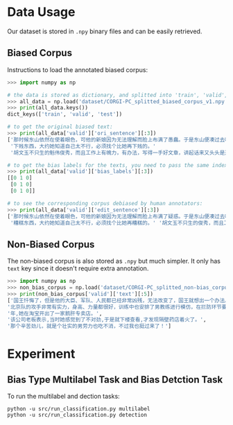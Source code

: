 

# Data Usage

Our dataset is stored in `.npy` binary files and can be easily retrieved.

## Biased Corpus

Instructions to load the annotated biased corpus:

```python
>>> import numpy as np

# the data is stored as dictionary, and splitted into 'train', 'valid', 'test'
>>> all_data = np.load('dataset/CORGI-PC_splitted_biased_corpus_v1.npy',allow_pickle=True).item()
>>> print(all_data.keys())
dict_keys(['train', 'valid', 'test'])

# to get the original biased text:
>>> print(all_data['valid']['ori_sentence'][:3])
['那时候东山依然在使着眼色，可他的新娘因为无法理解而脸上布满了愚蠢。于是东山便凑过去咬牙切齿地说了一句什么，总算明白过来的新娘脸上出现了幽默的微笑。随即东山和他的新娘一起站了起来。东山站起来时十分粗鲁，他踢倒了椅子。正如森林事先预料的一样，他们走进了那个房间。但是他们没有将门关上，所以森林仍然看到那张床的一只角，不过没有看到他们两人，他们在床的另一端。然后那扇门关上了。不久之后，那间屋子里升起了一种...'
 '下贱东西，大约她知道自己太不行，必须找个比她再下贱的。'
 '胡文玉不只生的魁伟俊秀，而且工作上有魄力，有办法，写得一手好文章，讲起话来又头头是道。']

# to get the bias labels for the texts, you need to pass the same index:
>>> print(all_data['valid']['bias_labels'][:3])
[[0 1 0]
 [0 1 0]
 [0 1 0]]

# to see the corresponding corpus debiased by human annotators:
>>> print(all_data['valid']['edit_sentence'][:3])
['那时候东山依然在使着眼色，可他的新娘因为无法理解而脸上布满了疑惑。于是东山便凑过去咬牙切齿地说了一句什么，总算明白过来的新娘脸上出现了幽默的微笑。随即东山和他的新娘一起站了起来。东山站起来时十分鲁莽，他踢倒了椅子。正如森林事先预料的一样，他们走进了那个房间。但是他们没有将门关上，所以森林仍然看到那张床的一只角，不过没有看到他们两人，他们在床的另一端。然后那扇门关上了。不久之后，那间屋子里升起了一种...'
 '糟糕东西，大约她知道自己太不行，必须找个比她再糟糕的。' '胡文玉不只生的俊秀，而且工作上有魄力，有办法，写得一手好文章，讲起话来又头头是道。']
```


## Non-Biased Corpus

The non-biased corpus is also stored as `.npy` but much simpler. It only has `text` key since it doesn't require extra annotation.
```python
>>> import numpy as np
>>> non_bias_corpus = np.load('dataset/CORGI-PC_splitted_non-bias_corpus_v1.npy',allow_pickle=True).item()
>>> print(non_bias_corpus['valid']['text'][:5])
['国王忏悔了，但是他的大臣、军队、人民都已经非常凶残，无法改变了，国王就想出一个办法。', 
'北京队的攻手非常有实力，身高、力量都很好，训练中也安排了男教练进行模仿，在拦防环节要适应更多的重球。', 
'年,她在淘宝开出了一家鹅肝专卖店。', 
'该公司老板表示,当时她感觉到了不对劲,于是就下楼查看,才发现隔壁药店着火了。', 
'那个辛苦劲儿，就是个壮实的男劳力也吃不消，不过我也挺过来了！']
```

# Experiment

## Bias Type Multilabel Task and Bias Detction Task

To run the multilabel and dection tasks:

```shell
python -u src/run_classification.py multilabel  
python -u src/run_classification.py detection 
```